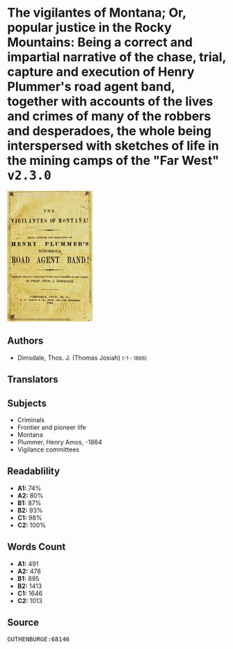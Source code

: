 # The vigilantes of Montana; Or, popular justice in the Rocky Mountains: Being a correct and impartial narrative of the chase, trial, capture and execution of Henry Plummer's road agent band, together with accounts of the lives and crimes of many of the robbers and desperadoes, the whole being interspersed with sketches of life in the mining camps of the "Far West" <kbd>v2.3.0</kbd>

![](./cover.medium.jpg "")

## Authors


 - Dimsdale, Thos. J. (Thomas Josiah) <small>(-1 - 1866)</small>

## Translators



## Subjects


 - Criminals
 - Frontier and pioneer life
 - Montana
 - Plummer, Henry Amos, -1864
 - Vigilance committees

## Readablility


 - **A1:** 74%
 - **A2:** 80%
 - **B1:** 87%
 - **B2:** 93%
 - **C1:** 98%
 - **C2:** 100%

## Words Count


 - **A1:** 491
 - **A2:** 478
 - **B1:** 895
 - **B2:** 1413
 - **C1:** 1646
 - **C2:** 1013

## Source


<kbd>GUTHENBURGE:68146</kbd>
